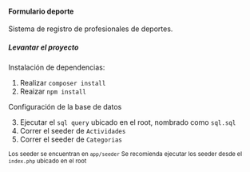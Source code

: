 #### Formulario deporte

Sistema de registro de profesionales de deportes.

##### Levantar el proyecto

Instalación de dependencias:

1) Realizar `composer install`
2) Reaizar `npm install`

Configuración de la base de datos

3) Ejecutar el `sql query` ubicado en el root, nombrado como `sql.sql`
4) Correr el seeder de `Actividades`
5) Correr el seeder de `Categorias`

<small> Los seeder se encuentran en `app/seeder` </small>
<small> Se recomienda ejecutar los seeder desde el `index.php` ubicado en el root </small>

